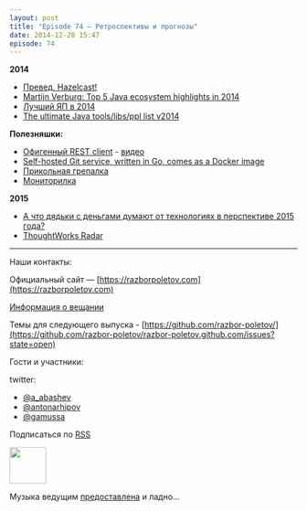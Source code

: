 ```yaml
---
layout: post
title: "Episode 74 — Ретроспективы и прогнозы"
date: 2014-12-28 15:47
episode: 74
---
```


__2014__

* [Превед, Hazelcast!](http://next.javaheadbrain.com/posts/2014/12/13/goodbye-farata-hello-hazelcast.html)
* [Martijn Verburg: Top 5 Java ecosystem highlights in 2014](http://www.javaadvent.com/2014/12/the-java-ecosystem-my-top-5-highlights.html)
* [Лучший ЯП в 2014](http://jaxenter.com/best-programming-language-2014-113110.html)
* [The ultimate Java tools/libs/ppl list v2014](http://www.marcobehler.com/2014/12/27/marco-behlers-2014-ultimate-java-developer-library-tool-people-list/)

__Полезняшки:__

* [Офигенный REST client]( https://luckymarmot.com/paw) - [видео](https://www.youtube.com/watch?v=zbeMDM-zDNI)
* [Self-hosted Git service, written in Go, comes as a Docker image](http://gogs.io/)
* [Прикольная грепалка](http://beyondgrep.com/)
* [Мониторилка](https://code.google.com/p/psi-probe/)


**2015**

* [А что дядьки с деньгами думают от технологиях в перспективе 2015 года?](http://www.businessinsider.com/enterprise-tech-predictions-for-2015-by-vcs-2014-12?op=1)
* [ThoughtWorks Radar](http://www.thoughtworks.com/radar)

---

Наши контакты:

Официальный сайт — [https://razborpoletov.com](https://razborpoletov.com)

[Информация о вещании](https://razborpoletov.com/broadcast.html)

Темы для следующего выпуска - [https://github.com/razbor-poletov/](https://github.com/razbor-poletov/razbor-poletov.github.com/issues?state=open)

Гости и участники:

twitter: 

 * [@a_abashev](https://twitter.com/#!/a_abashev)
 * [@antonarhipov](https://twitter.com/#!/antonarhipov)
 * [@gamussa](https://twitter.com/#!/gamussa)
 
<!-- player goes here-->

<audio preload="none">
   <source src="http://traffic.libsyn.com/razborpoletov/razbor_74.mp3" type="audio/mp3" />
   Your browser does not support the audio tag.
</audio>

Подписаться по [RSS](http://feeds.feedburner.com/razbor-podcast)

<!-- episode file link goes here-->
<a href="http://traffic.libsyn.com/razborpoletov/razbor_74.mp3" imageanchor="1" style="clear: left; margin-bottom: 1em; margin-left: auto; margin-right: 2em;"><img border="0" height="64" src="https://razborpoletov.com/images/mp3.png" width="64" /></a>

Музыка ведущим [предоставлена](http://www.audiobank.fm/single-music/27/111/More-And-Less/) и ладно...
